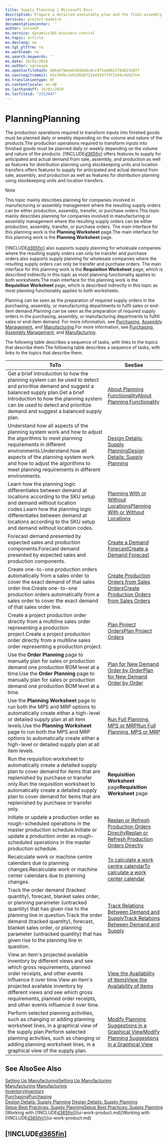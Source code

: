 ```yaml
---
title: Supply Planning | Microsoft Docs
description: Prepare a detailed executable plan and the final-assembly production schedule for sales and production demand.
services: project-madeira
documentationcenter: ''
author: SorenGP
ms.service: dynamics365-business-central
ms.topic: article
ms.devlang: na
ms.tgt_pltfrm: na
ms.workload: na
ms.search.keywords: ''
ms.date: 10/01/2019
ms.author: sgroespe
ms.openlocfilehash: 84be678eee6309da6c0cc9f5e0d652f8d8235df7
ms.sourcegitcommit: 02e704bc3e01d62072144919774f1244c42827e4
ms.translationtype: HT
ms.contentlocale: en-GB
ms.lasthandoff: 10/01/2019
ms.locfileid: "2312947"
---
```

# <a name="planning"></a><span data-ttu-id="39cca-103">Planning</span><span class="sxs-lookup"><span data-stu-id="39cca-103">Planning</span></span>
<span data-ttu-id="39cca-104">The production operations required to transform inputs into finished goods must be planned daily or weekly depending on the volume and nature of the products.</span><span class="sxs-lookup"><span data-stu-id="39cca-104">The production operations required to transform inputs into finished goods must be planned daily or weekly depending on the volume and nature of the products.</span></span> [!INCLUDE[d365fin](includes/d365fin_md.md)] <span data-ttu-id="39cca-105">offers features to supply for anticipated and actual demand from sale, assembly, and production as well as features for distribution planning using stockkeeping units and location transfers.</span><span class="sxs-lookup"><span data-stu-id="39cca-105">offers features to supply for anticipated and actual demand from sale, assembly, and production as well as features for distribution planning using stockkeeping units and location transfers.</span></span>

> [!NOTE]
> <span data-ttu-id="39cca-106">This topic mainly describes planning for companies involved in manufacturing or assembly management where the resulting supply orders can be either production, assembly, transfer, or purchase orders.</span><span class="sxs-lookup"><span data-stu-id="39cca-106">This topic mainly describes planning for companies involved in manufacturing or assembly management where the resulting supply orders can be either production, assembly, transfer, or purchase orders.</span></span> <span data-ttu-id="39cca-107">The main interface for this planning work is the **Planning Worksheet** page.</span><span class="sxs-lookup"><span data-stu-id="39cca-107">The main interface for this planning work is the **Planning Worksheet** page.</span></span><br /><br />
> [!INCLUDE[d365fin](includes/d365fin_md.md)] <span data-ttu-id="39cca-108">also supports supply planning for wholesale companies where the resulting supply orders can only be transfer and purchase orders.</span><span class="sxs-lookup"><span data-stu-id="39cca-108">also supports supply planning for wholesale companies where the resulting supply orders can only be transfer and purchase orders.</span></span> <span data-ttu-id="39cca-109">The main interface for this planning work is the **Requisition Worksheet** page, which is described indirectly in this topic as most planning functionality applies to both worksheets.</span><span class="sxs-lookup"><span data-stu-id="39cca-109">The main interface for this planning work is the **Requisition Worksheet** page, which is described indirectly in this topic as most planning functionality applies to both worksheets.</span></span>

<span data-ttu-id="39cca-110">Planning can be seen as the preparation of required supply orders in the purchasing, assembly, or manufacturing departments to fulfil sales or end-item demand.</span><span class="sxs-lookup"><span data-stu-id="39cca-110">Planning can be seen as the preparation of required supply orders in the purchasing, assembly, or manufacturing departments to fulfill sales or end-item demand.</span></span> <span data-ttu-id="39cca-111">For more information, see [Purchasing](purchasing-manage-purchasing.md), [Assembly Management](assembly-assemble-items.md), and [Manufacturing](production-manage-manufacturing.md).</span><span class="sxs-lookup"><span data-stu-id="39cca-111">For more information, see [Purchasing](purchasing-manage-purchasing.md), [Assembly Management](assembly-assemble-items.md), and [Manufacturing](production-manage-manufacturing.md).</span></span>

<span data-ttu-id="39cca-112">The following table describes a sequence of tasks, with links to the topics that describe them.</span><span class="sxs-lookup"><span data-stu-id="39cca-112">The following table describes a sequence of tasks, with links to the topics that describe them.</span></span>   

|<span data-ttu-id="39cca-113">**To**</span><span class="sxs-lookup"><span data-stu-id="39cca-113">**To**</span></span>|<span data-ttu-id="39cca-114">**See**</span><span class="sxs-lookup"><span data-stu-id="39cca-114">**See**</span></span>|  
|------------|-------------|  
|<span data-ttu-id="39cca-115">Get a brief introduction to how the planning system can be used to detect and prioritise demand and suggest a balanced supply plan.</span><span class="sxs-lookup"><span data-stu-id="39cca-115">Get a brief introduction to how the planning system can be used to detect and prioritize demand and suggest a balanced supply plan.</span></span>|[<span data-ttu-id="39cca-116">About Planning Functionality</span><span class="sxs-lookup"><span data-stu-id="39cca-116">About Planning Functionality</span></span>](production-about-planning-functionality.md)|
|<span data-ttu-id="39cca-117">Understand how all aspects of the planning system work and how to adjust the algorithms to meet planning requirements in different environments.</span><span class="sxs-lookup"><span data-stu-id="39cca-117">Understand how all aspects of the planning system work and how to adjust the algorithms to meet planning requirements in different environments.</span></span>|[<span data-ttu-id="39cca-118">Design Details: Supply Planning</span><span class="sxs-lookup"><span data-stu-id="39cca-118">Design Details: Supply Planning</span></span>](design-details-supply-planning.md)|
|<span data-ttu-id="39cca-119">Learn how the planning logic differentiates between demand at locations according to the SKU setup and demand without location codes.</span><span class="sxs-lookup"><span data-stu-id="39cca-119">Learn how the planning logic differentiates between demand at locations according to the SKU setup and demand without location codes.</span></span>|[<span data-ttu-id="39cca-120">Planning With or Without Locations</span><span class="sxs-lookup"><span data-stu-id="39cca-120">Planning With or Without Locations</span></span>](production-planning-with-without-locations.md)|
|<span data-ttu-id="39cca-121">Forecast demand presented by expected sales and production components.</span><span class="sxs-lookup"><span data-stu-id="39cca-121">Forecast demand presented by expected sales and production components.</span></span>|[<span data-ttu-id="39cca-122">Create a Demand Forecast</span><span class="sxs-lookup"><span data-stu-id="39cca-122">Create a Demand Forecast</span></span>](production-how-to-create-a-forecast.md)|  
|<span data-ttu-id="39cca-123">Create one-to-one production orders automatically from a sales order to cover the exact demand of that sales order line.</span><span class="sxs-lookup"><span data-stu-id="39cca-123">Create one-to-one production orders automatically from a sales order to cover the exact demand of that sales order line.</span></span>|[<span data-ttu-id="39cca-124">Create Production Orders from Sales Orders</span><span class="sxs-lookup"><span data-stu-id="39cca-124">Create Production Orders from Sales Orders</span></span>](production-how-to-create-production-orders-from-sales-orders.md)|
|<span data-ttu-id="39cca-125">Create a project production order directly from a multiline sales order representing a production project.</span><span class="sxs-lookup"><span data-stu-id="39cca-125">Create a project production order directly from a multiline sales order representing a production project.</span></span>|[<span data-ttu-id="39cca-126">Plan Project Orders</span><span class="sxs-lookup"><span data-stu-id="39cca-126">Plan Project Orders</span></span>](production-how-to-plan-project-orders.md)|
|<span data-ttu-id="39cca-127">Use the **Order Planning** page to manually plan for sales or production demand one production BOM level at a time.</span><span class="sxs-lookup"><span data-stu-id="39cca-127">Use the **Order Planning** page to manually plan for sales or production demand one production BOM level at a time.</span></span>|[<span data-ttu-id="39cca-128">Plan for New Demand Order by Order</span><span class="sxs-lookup"><span data-stu-id="39cca-128">Plan for New Demand Order by Order</span></span>](production-how-to-plan-for-new-demand.md)|
|<span data-ttu-id="39cca-129">Use the **Planning Worksheet** page to run both the MPS and MRP options to automatically create either a high-level or detailed supply plan at all item levels.</span><span class="sxs-lookup"><span data-stu-id="39cca-129">Use the **Planning Worksheet** page to run both the MPS and MRP options to automatically create either a high-level or detailed supply plan at all item levels.</span></span>|[<span data-ttu-id="39cca-130">Run Full Planning, MPS or MRP</span><span class="sxs-lookup"><span data-stu-id="39cca-130">Run Full Planning, MPS or MRP</span></span>](production-how-to-run-mps-and-mrp.md)|
|<span data-ttu-id="39cca-131">Run the requisition worksheet to automatically create a detailed supply plan to cover demand for items that are replenished by purchase or transfer only.</span><span class="sxs-lookup"><span data-stu-id="39cca-131">Run the requisition worksheet to automatically create a detailed supply plan to cover demand for items that are replenished by purchase or transfer only.</span></span>|<span data-ttu-id="39cca-132">**Requisition Worksheet** page</span><span class="sxs-lookup"><span data-stu-id="39cca-132">**Requisition Worksheet** page</span></span>|  
|<span data-ttu-id="39cca-133">Initiate or update a production order as rough-scheduled operations in the master production schedule.</span><span class="sxs-lookup"><span data-stu-id="39cca-133">Initiate or update a production order as rough-scheduled operations in the master production schedule.</span></span>|[<span data-ttu-id="39cca-134">Replan or Refresh Production Orders Directly</span><span class="sxs-lookup"><span data-stu-id="39cca-134">Replan or Refresh Production Orders Directly</span></span>](production-how-to-replan-refresh-production-orders.md)|
|<span data-ttu-id="39cca-135">Recalculate work or machine centre calendars due to planning changes.</span><span class="sxs-lookup"><span data-stu-id="39cca-135">Recalculate work or machine center calendars due to planning changes.</span></span>|[<span data-ttu-id="39cca-136">To calculate a work centre calendar</span><span class="sxs-lookup"><span data-stu-id="39cca-136">To calculate a work center calendar</span></span>](production-how-to-create-work-center-calendars.md#to-calculate-a-work-center-calendar)|
|<span data-ttu-id="39cca-137">Track the order demand (tracked quantity), forecast, blanket sales order, or planning parameter (untracked quantity) that has given rise to the planning line in question.</span><span class="sxs-lookup"><span data-stu-id="39cca-137">Track the order demand (tracked quantity), forecast, blanket sales order, or planning parameter (untracked quantity) that has given rise to the planning line in question.</span></span>|[<span data-ttu-id="39cca-138">Track Relations Between Demand and Supply</span><span class="sxs-lookup"><span data-stu-id="39cca-138">Track Relations Between Demand and Supply</span></span>](production-how-track-demand-supply.md)|
|<span data-ttu-id="39cca-139">View an item's projected available inventory by different views and see which gross requirements, planned order receipts, and other events influence it over time.</span><span class="sxs-lookup"><span data-stu-id="39cca-139">View an item's projected available inventory by different views and see which gross requirements, planned order receipts, and other events influence it over time.</span></span>|[<span data-ttu-id="39cca-140">View the Availability of Items</span><span class="sxs-lookup"><span data-stu-id="39cca-140">View the Availability of Items</span></span>](inventory-how-availability-overview.md)|  
|<span data-ttu-id="39cca-141">Perform selected planning activities, such as changing or adding planning worksheet lines, in a graphical view of the supply plan.</span><span class="sxs-lookup"><span data-stu-id="39cca-141">Perform selected planning activities, such as changing or adding planning worksheet lines, in a graphical view of the supply plan.</span></span>|[<span data-ttu-id="39cca-142">Modify Planning Suggestions in a Graphical View</span><span class="sxs-lookup"><span data-stu-id="39cca-142">Modify Planning Suggestions in a Graphical View</span></span>](production-how-to-modify-planning-suggestions-in-a-graphical-view.md)|

## <a name="see-also"></a><span data-ttu-id="39cca-143">See Also</span><span class="sxs-lookup"><span data-stu-id="39cca-143">See Also</span></span>
[<span data-ttu-id="39cca-144">Setting Up Manufacturing</span><span class="sxs-lookup"><span data-stu-id="39cca-144">Setting Up Manufacturing</span></span>](production-configure-production-processes.md)  
<span data-ttu-id="39cca-145">[Manufacturing](production-manage-manufacturing.md)  </span><span class="sxs-lookup"><span data-stu-id="39cca-145">[Manufacturing](production-manage-manufacturing.md)  </span></span>  
[<span data-ttu-id="39cca-146">Inventory</span><span class="sxs-lookup"><span data-stu-id="39cca-146">Inventory</span></span>](inventory-manage-inventory.md)  
[<span data-ttu-id="39cca-147">Purchasing</span><span class="sxs-lookup"><span data-stu-id="39cca-147">Purchasing</span></span>](purchasing-manage-purchasing.md)  
<span data-ttu-id="39cca-148">[Design Details: Supply Planning](design-details-supply-planning.md) </span><span class="sxs-lookup"><span data-stu-id="39cca-148">[Design Details: Supply Planning](design-details-supply-planning.md) </span></span>  
[<span data-ttu-id="39cca-149">Setup Best Practices: Supply Planning</span><span class="sxs-lookup"><span data-stu-id="39cca-149">Setup Best Practices: Supply Planning</span></span>](setup-best-practices-supply-planning.md)  
<span data-ttu-id="39cca-150">[Working with [!INCLUDE[d365fin](includes/d365fin_md.md)]](ui-work-product.md)</span><span class="sxs-lookup"><span data-stu-id="39cca-150">[Working with [!INCLUDE[d365fin](includes/d365fin_md.md)]](ui-work-product.md)</span></span>

## [!INCLUDE[d365fin](includes/free_trial_md.md)]  
